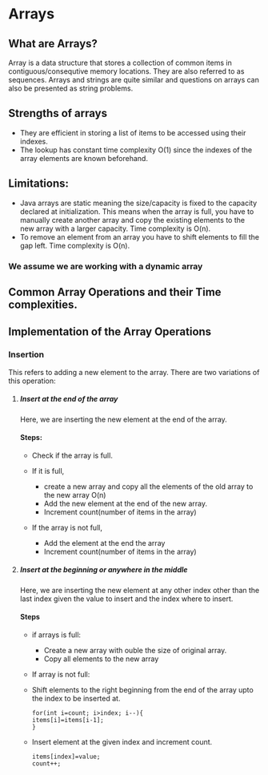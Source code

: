 # Arrays

## What are Arrays?

Array is a data structure that stores a collection of common items in contiguous/consequtive memory locations. They are also referred to as sequences. 
Arrays and strings are quite similar and questions on arrays can also be presented as string problems.

## Strengths of arrays

- They are efficient in storing a list of items to be accessed using their indexes.
- The lookup has constant time complexity O(1) since the indexes of the array elements are known beforehand.

## Limitations:

- Java arrays are static meaning the size/capacity is fixed to the capacity declared at initialization. This means when the array is full, 
you have to manually create another array and copy the existing elements to the new array with a larger capacity. Time complexity is O(n).
- To remove an element from an array you have to shift elements to fill the gap left. Time complexity is O(n).

### We assume we are working with a dynamic array

## Common Array Operations and their Time complexities.


## Implementation of the Array Operations

### Insertion

This refers to adding a new element to the array. There are two variations of this operation:
1. ##### Insert at the end of the array
    Here, we are inserting the new element at the end of the array.
    
    #### Steps:
    
    - Check if the array is full.
    - If it is full, 
        - create a new array and copy all the elements of the old array to the new array O(n)
        - Add the new element at the end of the new array.
        - Increment count(number of items in the array)
        
    - If the array is not full,
        - Add the element at the end the array
        - Increment count(number of items in the array)
        
2. ##### Insert at the beginning or anywhere in the middle
    Here, we are inserting the new element at any other index other than the last index given the value to insert and the index where to insert.
    
    #### Steps
        
    - if arrays is full:
        - Create a new array with ouble the size of original array.
        - Copy all elements to the new array
        
    - If array is not full:
    
    - Shift elements to the right beginning from the end of the array upto the index to be inserted at.
  
          for(int i=count; i>index; i--){
          items[i]=items[i-1];
          }
        
    - Insert element at the given index and increment count.
    
          items[index]=value;
          count++;
    
